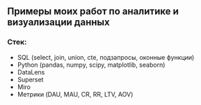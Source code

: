 ## Примеры моих работ по аналитике и визуализации данных

### Стек: 

- SQL (select, join, union, cte, подзапросы, оконные функции)
- Python (pandas, numpy, scipy, matplotlib, seaborn)
- DataLens
- Superset
- Miro
- Метрики (DAU, MAU, CR, RR, LTV, AOV)
